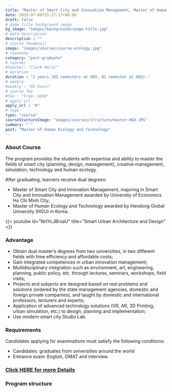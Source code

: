 ```yaml
---
title: "Master of Smart City and Innovation Management, Master of Human Ecology and Technology"
date: 2019-07-06T15:27:17+06:00
draft: false
# page title background image
bg_image: "images/backgrounds/page-title.jpg"
# meta description
description : ""
# course thumbnail
image: "images/courses/course-ecology.jpg"
# taxonomy
category: "post-graduate"
# teacher
#teacher: "Clark Malik"
# duration
duration : "2 years (03 semesters at UEH, 01 semester at HGU)."
# weekly
#weekly : "03 hours"
# course fee
#fee : "From: $699"
# apply url
apply_url : "#"
# type
type: "course"
courseStuctureImage: "images/courses/structure/master-HGU.JPG"
summary: " "
post: "Master of Human Ecology and Technology"
---
```



### About Course

<!--StartFragment-->

The program provides the students with expertise and ability to master the fields of smart city (planning, design, management), creative management, simulation, technology and human ecology.

After graduating, learners receive dual degrees:
* Master of Smart City and Innovation Management, majoring in Smart City and Innovation Management awarded by University of Economics Ho Chi Minh City;
* Master of Human Ecology and Technology awarded by Handong Global University (HGU) in Korea.


{{< youtube id="NrtYcJBrxaU" title="Smart Urban Architecture and Design" >}}

<!--EndFragment-->

### Advantage
* Obtain dual master’s degrees from two universities, in two different fields with time efficiency and affordable costs;
* Gain integrated competences in urban innovation management;
* Multidisciplinary integration such as environment, art, engineering, planning, public policy, etc. through lectures, seminars, workshops, field visits;
* Projects and subjects are designed based on real problems and solutions (ordered by the state management agencies, domestic and foreign private companies), and taught by domestic and international professors, lecturers and experts;
* Application of advanced technology solutions (VR, AR, 3D Printing, urban simulation, etc.) to design, planning and implementation;
* Use modern smart city Studio Lab.



### Requirements
Candidates applying for examinations must satisfy the following conditions:
* Candidates: graduates from universities around the world
* Entrance exam: English, GMAT and interview.


### [Click HERE for more Details](https://www.ueh.edu.vn/dao-tao/thac-si-tien-si/thac-si-dieu-hanh-cao-cap-emba/quan-ly-do-thi-thong-minh-va-sang-tao/?fbclid=IwAR09xSUOK2WxPuLZdZ4whONMLsnSDkAyvQqkoX0iioGizyCGdkdtBUqgig4)

### Program structure 